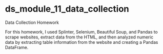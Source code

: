 # ds_module_11_data_collection
Data Collection Homework

For this homework, I used Splinter, Selenium, Beautiful Soup, and Pandas to scrape websites, extract data from the HTML, and then analyzed numeric data by extracting table information from the website and creating a Pandas DataFrame.